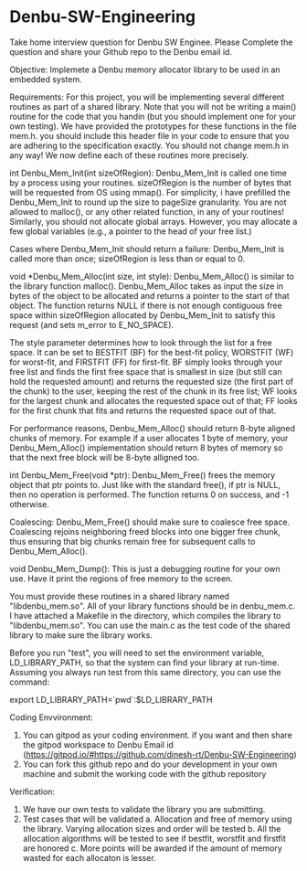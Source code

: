 # Denbu-SW-Engineering
Take home interview question for Denbu SW Enginee. Please Complete the question and share your Github repo to the Denbu email id. 

Objective:
Implemete a Denbu memory allocator library to be used in an embedded system. 

Requirements: 
For this project, you will be implementing several different routines as part of a shared library. Note that you will not be writing a main() routine for the code that you handin (but you should implement one for your own testing). We have provided the prototypes for these functions in the file mem.h. you should include this header file in your code to ensure that you are adhering to the specification exactly. You should not change mem.h in any way! We now define each of these routines more precisely.

   int Denbu_Mem_Init(int sizeOfRegion): Denbu_Mem_Init is called one time by a process using your routines. sizeOfRegion is the number of bytes that will be requested from OS using mmap().
    For simplicity, i have prefilled the Denbu_Mem_Init to round up the size to pageSize granularity. You are not allowed to malloc(), or any other related function, in any of your routines! Similarly, you should not allocate global arrays. However, you may allocate a few global variables (e.g., a pointer to the head of your free list.)

Cases where Denbu_Mem_Init should return a failure: Denbu_Mem_Init is called more than once; sizeOfRegion is less than or equal to 0.

   void *Denbu_Mem_Alloc(int size, int style): Denbu_Mem_Alloc() is similar to the library function malloc(). Denbu_Mem_Alloc takes as input the size in bytes of the object to be allocated and returns a pointer to the start of that object. The function returns NULL if there is not enough contiguous free space within sizeOfRegion allocated by Denbu_Mem_Init to satisfy this request (and sets m_error to E_NO_SPACE).

   The style parameter determines how to look through the list for a free space. It can be set to BESTFIT (BF) for the best-fit policy, WORSTFIT (WF) for worst-fit, and FIRSTFIT (FF) for first-fit. BF simply looks through your free list and finds the first free space that is smallest in size (but still can hold the requested amount) and returns the requested size (the first part of the chunk) to the user, keeping the rest of the chunk in its free list; WF looks for the largest chunk and allocates the requested space out of that; FF looks for the first chunk that fits and returns the requested space out of that.

   For performance reasons, Denbu_Mem_Alloc() should return 8-byte aligned chunks of memory. For example if a user allocates 1 byte of memory, your Denbu_Mem_Alloc() implementation should return 8 bytes of memory so that the next free block will be 8-byte alligned too.

   int Denbu_Mem_Free(void *ptr): Denbu_Mem_Free() frees the memory object that ptr points to. Just like with the standard free(), if ptr is NULL, then no operation is performed. The function returns 0 on success, and -1 otherwise.

   Coalescing: Denbu_Mem_Free() should make sure to coalesce free space. Coalescing rejoins neighboring freed blocks into one bigger free chunk, thus ensuring that big chunks remain free for subsequent calls to Denbu_Mem_Alloc().

   void Denbu_Mem_Dump(): This is just a debugging routine for your own use. Have it print the regions of free memory to the screen.

You must provide these routines in a shared library named "libdenbu_mem.so". All of your library functions should be in denbu_mem.c. I have attached a Makefile in the directory, which compiles the library to "libdenbu_mem.so". You can use the main.c as the test code of the shared library to make sure the library works. 

Before you run "test", you will need to set the environment variable, LD_LIBRARY_PATH, so that the system can find your library at run-time. Assuming you always run test from this same directory, you can use the command:

export LD_LIBRARY_PATH=\`pwd\`:$LD_LIBRARY_PATH

Coding Envvironment: 
1. You can gitpod as your coding environment. if you want and then share the gitpod workspace to Denbu Email id (https://gitpod.io/#https://github.com/dinesh-rt/Denbu-SW-Engineering)
2. You can fork this github repo and do your development in your own machine and submit the working code with the github repository 

Verification:
1. We have our own tests to validate the library you are submitting. 
2. Test cases that will be validated 
       a. Allocation and free of memory using the library. Varying allocation sizes and order will be tested 
       b. All the allocation algorithms will be tested to see if bestfit, worstfit and firstfit are honored 
       c. More points will be awarded if the amount of memory wasted for each allocaton is lesser. 

